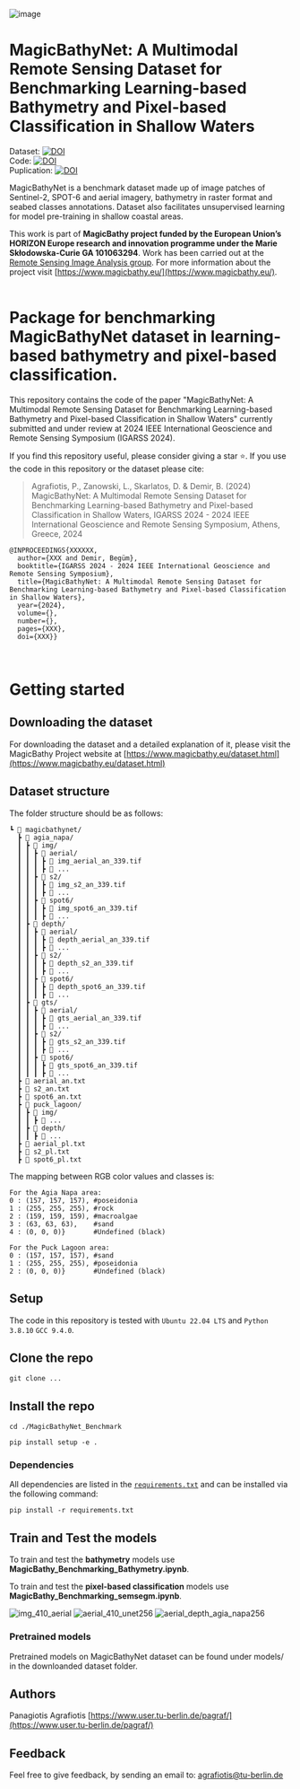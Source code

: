 ![image](https://github.com/pagraf/MagicBathyNet_Benchmark/assets/35768562/4d38f25a-9060-4090-b351-86dd82a438f0)


# MagicBathyNet: A Multimodal Remote Sensing Dataset for Benchmarking Learning-based Bathymetry and Pixel-based Classification in Shallow Waters

Dataset: [![DOI](https://zenodo.org/badge/DOI/10.5281/zenodo.10470959.svg)](https://doi.org/10.5281/zenodo.10470959) <br />
Code: [![DOI](https://zenodo.org/badge/DOI/10.5281/zenodo.10470959.svg)](https://doi.org/10.5281/zenodo.10470959) <br />
Puplication: [![DOI](https://zenodo.org/badge/DOI/10.5281/zenodo.10470959.svg)](https://doi.org/10.5281/zenodo.10470959) <br />

MagicBathyNet is a benchmark dataset made up of image patches of Sentinel-2, SPOT-6 and aerial imagery, bathymetry in raster format and seabed classes annotations. Dataset also facilitates unsupervised learning for model pre-training in shallow coastal areas.

This work is part of **MagicBathy project funded by the European Union’s HORIZON Europe research and innovation programme under the Marie Skłodowska-Curie GA 101063294**. Work has been carried out at the [Remote Sensing Image Analysis group](https://rsim.berlin/). For more information about the project visit [https://www.magicbathy.eu/](https://www.magicbathy.eu/).
<br />
<br />


# Package for benchmarking MagicBathyNet dataset in learning-based bathymetry and pixel-based classification.

This repository contains the code of the paper "MagicBathyNet: A Multimodal Remote Sensing Dataset for Benchmarking Learning-based Bathymetry and Pixel-based Classification in Shallow Waters" currently submitted and under review at 2024 IEEE International Geoscience and Remote Sensing Symposium (IGARSS 2024). 


If you find this repository useful, please consider giving a star ⭐.
If you use the code in this repository or the dataset please cite:

>Agrafiotis, P., Zanowski, L., Skarlatos, D. & Demir, B. (2024) MagicBathyNet: A Multimodal Remote Sensing Dataset for Benchmarking Learning-based Bathymetry and Pixel-based Classification in Shallow Waters, IGARSS 2024 - 2024 IEEE International Geoscience and Remote Sensing Symposium, Athens, Greece, 2024

```
@INPROCEEDINGS{XXXXXX,
  author={XXX and Demir, Begüm},
  booktitle={IGARSS 2024 - 2024 IEEE International Geoscience and Remote Sensing Symposium}, 
  title={MagicBathyNet: A Multimodal Remote Sensing Dataset for Benchmarking Learning-based Bathymetry and Pixel-based Classification in Shallow Waters}, 
  year={2024},
  volume={},
  number={},
  pages={XXX},
  doi={XXX}}
```
<br />


# Getting started

## Downloading the dataset

For downloading the dataset and a detailed explanation of it, please visit the MagicBathy Project website at [https://www.magicbathy.eu/dataset.html](https://www.magicbathy.eu/dataset.html)

## Dataset structure
The folder structure should be as follows:
```
┗ 📂 magicbathynet/
  ┣ 📂 agia_napa/
  ┃ ┣ 📂 img/
  ┃ ┃ ┣ 📂 aerial/
  ┃ ┃ ┃ ┣ 📜 img_aerial_an_339.tif
  ┃ ┃ ┃ ┣ 📜 ...
  ┃ ┃ ┣ 📂 s2/
  ┃ ┃ ┃ ┣ 📜 img_s2_an_339.tif
  ┃ ┃ ┃ ┣ 📜 ...
  ┃ ┃ ┣ 📂 spot6/
  ┃ ┃ ┃ ┣ 📜 img_spot6_an_339.tif
  ┃ ┃ ┃ ┣ 📜 ...
  ┃ ┣ 📂 depth/
  ┃ ┃ ┣ 📂 aerial/
  ┃ ┃ ┃ ┣ 📜 depth_aerial_an_339.tif
  ┃ ┃ ┃ ┣ 📜 ...
  ┃ ┃ ┣ 📂 s2/
  ┃ ┃ ┃ ┣ 📜 depth_s2_an_339.tif
  ┃ ┃ ┃ ┣ 📜 ...
  ┃ ┃ ┣ 📂 spot6/
  ┃ ┃ ┃ ┣ 📜 depth_spot6_an_339.tif
  ┃ ┃ ┃ ┣ 📜 ...
  ┃ ┣ 📂 gts/
  ┃ ┃ ┣ 📂 aerial/
  ┃ ┃ ┃ ┣ 📜 gts_aerial_an_339.tif
  ┃ ┃ ┃ ┣ 📜 ...
  ┃ ┃ ┣ 📂 s2/
  ┃ ┃ ┃ ┣ 📜 gts_s2_an_339.tif
  ┃ ┃ ┃ ┣ 📜 ...
  ┃ ┃ ┣ 📂 spot6/
  ┃ ┃ ┃ ┣ 📜 gts_spot6_an_339.tif
  ┃ ┃ ┃ ┣ 📜 ...
  ┣ 📜 aerial_an.txt
  ┣ 📜 s2_an.txt
  ┣ 📜 spot6_an.txt
  ┣ 📂 puck_lagoon/
  ┃ ┣ 📂 img/
  ┃ ┃ ┣ 📂 ...
  ┃ ┣ 📂 depth/
  ┃ ┃ ┣ 📂 ...
  ┣ 📜 aerial_pl.txt
  ┣ 📜 s2_pl.txt
  ┣ 📜 spot6_pl.txt
```
The mapping between RGB color values and classes is:

```
For the Agia Napa area:
0 : (157, 157, 157), #poseidonia
1 : (255, 255, 255), #rock
2 : (159, 159, 159), #macroalgae
3 : (63, 63, 63),    #sand
4 : (0, 0, 0)}       #Undefined (black)

For the Puck Lagoon area:
0 : (157, 157, 157), #sand
1 : (255, 255, 255), #poseidonia
2 : (0, 0, 0)}       #Undefined (black)
```


## Setup
The code in this repository is tested with `Ubuntu 22.04 LTS` and `Python 3.8.10` `GCC 9.4.0`.

## Clone the repo

`git clone ...`

## Install the repo

`cd ./MagicBathyNet_Benchmark`

`pip install setup -e .`

### Dependencies
All dependencies are listed in the [`requirements.txt`](requirements.txt) and can be installed via the following command:
```
pip install -r requirements.txt
```

## Train and Test the models
To train and test the **bathymetry** models use **MagicBathy_Benchmarking_Bathymetry.ipynb**.

To train and test the **pixel-based classification** models use **MagicBathy_Benchmarking_semsegm.ipynb**.

![img_410_aerial](https://github.com/pagraf/MagicBathyNet/assets/35768562/132b4166-b012-476b-9653-b511ede2c6f3)
![aerial_410_unet256](https://github.com/pagraf/MagicBathyNet/assets/35768562/80c3f9ed-85d9-4b65-a505-76c5df0e6ba7)
![aerial_depth_agia_napa256](https://github.com/pagraf/MagicBathyNet/assets/35768562/be576c35-8881-440d-a8c2-c2857849cee7)




### Pretrained models
Pretrained models on MagicBathyNet dataset can be found under models/ in the downloanded dataset folder.

## Authors
Panagiotis Agrafiotis [https://www.user.tu-berlin.de/pagraf/](https://www.user.tu-berlin.de/pagraf/)
## Feedback
Feel free to give feedback, by sending an email to: agrafiotis@tu-berlin.de
